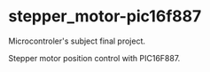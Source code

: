 # stepper_motor-pic16f887

Microcontroler's subject final project.

Stepper motor position control with PIC16F887.


